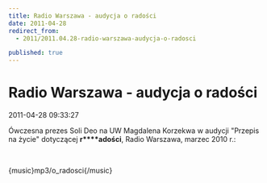 ```yaml
---
title: Radio Warszawa - audycja o radości
date: 2011-04-28
redirect_from: 
  - 2011/2011.04.28-radio-warszawa-audycja-o-radosci

published: true
---
```




# Radio Warszawa - audycja o radości

<time>2011-04-28 09:33:27</time>


Ówczesna prezes Soli Deo na UW Magdalena Korzekwa w audycji "Przepis na życie" dotyczącej **r****adości**, Radio Warszawa, marzec 2010 r.:


 


{music}mp3/o_radosci{/music}


<!--{{json:{"created_date":"2011-04-28 09:33:27","publish_down":"0000-00-00 00:00:00","id":"142"}}}-->